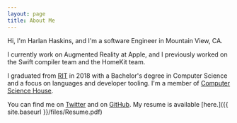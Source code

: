 ```yaml
---
layout: page
title: About Me
---
```


Hi, I'm Harlan Haskins, and I'm a software Engineer in Mountain View, CA.

I currently work on Augmented Reality at Apple, and I previously worked on
the Swift compiler team and the HomeKit team.

I graduated from [RIT](http://www.rit.edu) in 2018 with a Bachelor's 
degree in Computer Science and a focus on languages and developer
tooling. I'm a member of
[Computer Science House](http://csh.rit.edu).

You can find me on [Twitter](http://twitter.com/harlanhaskins) and on 
[GitHub](http://github.com/harlanhaskins). My resume is available 
[here.]({{ site.baseurl }}/files/Resume.pdf)
